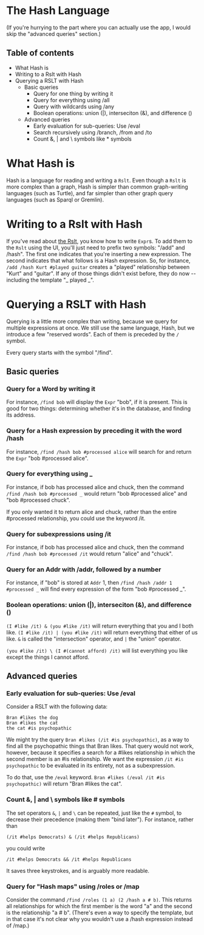 # The Hash Language

(If you're hurrying to the part where you can actually use the app, I would skip the "advanced queries" section.)

## Table of contents
* What Hash is
* Writing to a Rslt with Hash
* Querying a RSLT with Hash
  * Basic queries
    * Query for one thing by writing it
    * Query for everything using /all
    * Query with wildcards using /any
    * Boolean operations: union (|), interseciton (&), and difference (\)
  * Advanced queries
    * Early evaluation for sub-queries: Use /eval
    * Search recursively using /branch, /from and /to
    * Count &, | and \ symbols like * symbols


# What Hash is

Hash is a language for reading and writing a `Rslt`. Even though a `Rslt` is more complex than a graph, Hash is simpler than common graph-writing languages (such as Turtle), and far simpler than other graph query languages (such as Sparql or Gremlin).


# Writing to a Rslt with Hash

If you've read about [the Rslt](docs/the-rslt.md), you know how to write `Expr`s. To add them to the `Rslt` using the UI, you'll just need to prefix two symbols: "/add" and /hash". The first one indicates that you're inserting a new expression. The second indicates that what follows is a Hash expression. So, for instance, `/add /hash Kurt #played guitar` creates a "played" relationship between "Kurt" and "guitar". If any of those things didn't exist before, they do now -- including the template "_ played _".


# Querying a RSLT with Hash

Querying is a little more complex than writing, because we query for multiple expressions at once. We still use the same language, Hash, but we introduce a few "reserved words". Each of them is preceded by the `/` symbol.

Every query starts with the symbol "/find".


## Basic queries
### Query for a Word by writing it

For instance, `/find bob` will display the `Expr` "bob", if it is present. This is good for two things: determining whether it's in the database, and finding its address.


### Query for a Hash expression by preceding it with the word /hash

For instance, `/find /hash bob #processed alice` will search for and return the `Expr` "bob #processed alice".


### Query for everything using _

For instance, if bob has processed alice and chuck, then the command `/find /hash bob #processed _` would return "bob #processed alice" and "bob #processed chuck".

If you only wanted it to return alice and chuck, rather than the entire #processed relationship, you could use the keyword /it.


### Query for subexpressions using /it

For instance, if bob has processed alice and chuck, then the command `/find /hash bob #processed /it` would return "alice" and "chuck".


### Query for an Addr with /addr, followed by a number

For instance, if "bob" is stored at `Addr` 1, then `/find /hash /addr 1 #processed _` will find every expression of the form "bob #processed _".


### Boolean operations: union (|), interseciton (&), and difference (\)
`(I #like /it) & (you #like /it)` will return everything that you and I both like. `(I #like /it) | (you #like /it)` will return everything that either of us like. `&` is called the "intersection" operator,  and `|` the "union" operator.

`(you #like /it) \ (I #(cannot afford) /it)` will list everything you like except the things I cannot afford.


## Advanced queries

### Early evaluation for sub-queries: Use /eval

Consider a RSLT with the following data:
```
Bran #likes the dog
Bran #likes the cat
the cat #is psychopathic
```
We might try the query `Bran #likes (/it #is psychopathic)`, as a way to find all the psychopathic things that Bran likes. That query would not work, however, because it specifies a search for a #likes relationship in which the second member is an #is relationship. We want the expression `/it #is psychopathic` to be evaluated in its entirety, not as a subexpression.

To do that, use the `/eval` keyword. `Bran #likes (/eval /it #is psychopathic)` will return "Bran #likes the cat".


### Count &, | and \ symbols like # symbols
The set operators `&`, `|` and `\` can be repeated, just like the `#` symbol, to decrease their precedence (making them "bind later"). For instance, rather than 
```
(/it #helps Democrats) & (/it #helps Republicans)
```

you could write 
```
/it #helps Democrats && /it #helps Republicans
```

It saves three keystrokes, and is arguably more readable.


### Query for "Hash maps" using /roles or /map

Consider the command `/find /roles (1 a) (2 /hash a # b)`. This returns all relationships for which the first member is the word "a" and the second is the relationship "a # b". (There's even a way to specify the template, but in that case it's not clear why you wouldn't use a /hash expression instead of /map.)
